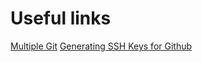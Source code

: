 # Useful links
[Multiple Git](https://stackoverflow.com/questions/3860112/multiple-github-accounts-on-the-same-computer)
[Generating SSH Keys for Github](https://docs.github.com/en/github/authenticating-to-github/generating-a-new-ssh-key-and-adding-it-to-the-ssh-agent)
